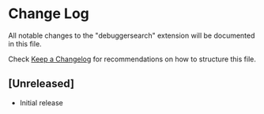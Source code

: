 # Change Log

All notable changes to the "debuggersearch" extension will be documented in this file.

Check [Keep a Changelog](http://keepachangelog.com/) for recommendations on how to structure this file.

## [Unreleased]

- Initial release
